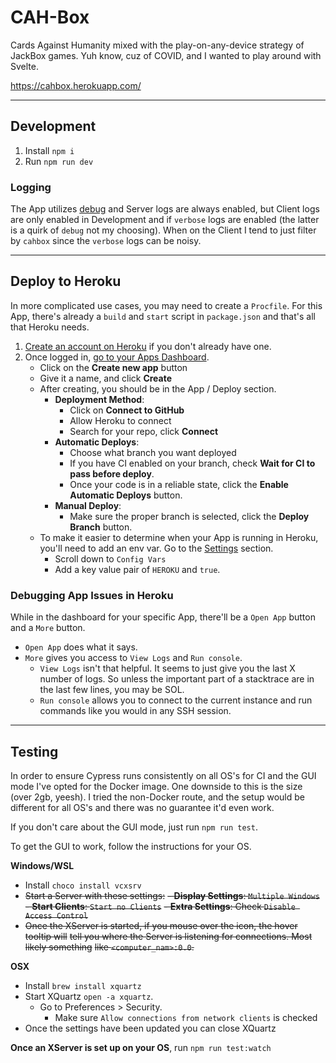 # CAH-Box

Cards Against Humanity mixed with the play-on-any-device strategy of JackBox
games. Yuh know, cuz of COVID, and I wanted to play around with Svelte.

https://cahbox.herokuapp.com/

---

## Development

1. Install `npm i`
1. Run `npm run dev`

### Logging

The App utilizes [debug](https://www.npmjs.com/package/debug) and Server logs
are always enabled, but Client logs are only enabled in Development and if
`verbose` logs are enabled (the latter is a quirk of `debug` not my choosing).
When on the Client I tend to just filter by `cahbox` since the `verbose` logs
can be noisy.

---

## Deploy to Heroku

In more complicated use cases, you may need to create a `Procfile`. For this
App, there's already a `build` and `start` script in `package.json` and that's
all that Heroku needs.

1. [Create an account on Heroku](https://signup.heroku.com/) if you don't
   already have one.
1. Once logged in, [go to your Apps Dashboard](https://dashboard.heroku.com/apps).
   - Click on the **Create new app** button
   - Give it a name, and click **Create**
   - After creating, you should be in the App / Deploy section.
      - **Deployment Method**:
         - Click on **Connect to GitHub**
         - Allow Heroku to connect
         - Search for your repo, click **Connect**
      - **Automatic Deploys**:
         - Choose what branch you want deployed
         - If you have CI enabled on your branch, check **Wait for CI to pass
           before deploy**.
         - Once your code is in a reliable state, click the **Enable Automatic
           Deploys** button.
      - **Manual Deploy**:
         - Make sure the proper branch is selected, click the **Deploy Branch** button.
   - To make it easier to determine when your App is running in Heroku, you'll
     need to add an env var. Go to the
     [Settings](https://dashboard.heroku.com/apps/cahbox/settings) section.
      - Scroll down to `Config Vars`
      - Add a key value pair of `HEROKU` and `true`.

### Debugging App Issues in Heroku

While in the dashboard for your specific App, there'll be a `Open App` button
and a `More` button.
- `Open App` does what it says.
- `More` gives you access to `View Logs` and `Run console`.
   - `View Logs` isn't that helpful. It seems to just give you the last X number
     of logs. So unless the important part of a stacktrace are in the last few
     lines, you may be SOL.
   - `Run console` allows you to connect to the current instance and run
     commands like you would in any SSH session.

---

## Testing

In order to ensure Cypress runs consistently on all OS's for CI and the GUI mode
I've opted for the Docker image. One downside to this is the size (over 2gb,
yeesh). I tried the non-Docker route, and the setup would be different for all
OS's and there was no guarantee it'd even work.

If you don't care about the GUI mode, just run `npm run test`.

To get the GUI to work, follow the instructions for your OS.

**Windows/WSL**
- Install `choco install vcxsrv`
- ~~Start a Server with these settings:~~
   ~~- **Display Settings**: `Multiple Windows`~~
   ~~- **Start Clients**: `Start no Clients`~~
   ~~- **Extra Settings**: Check `Disable Access Control`~~
- ~~Once the XServer is started, if you mouse over the icon, the hover tooltip will~~
  ~~tell you where the Server is listening for connections. Most likely something~~
  ~~like `<computer_nam>:0.0`.~~

**OSX**
- Install `brew install xquartz`
- Start XQuartz `open -a xquartz`.
   - Go to Preferences > Security.
      - Make sure `Allow connections from network clients` is checked
- Once the settings have been updated you can close XQuartz

**Once an XServer is set up on your OS**, run `npm run test:watch`
   
